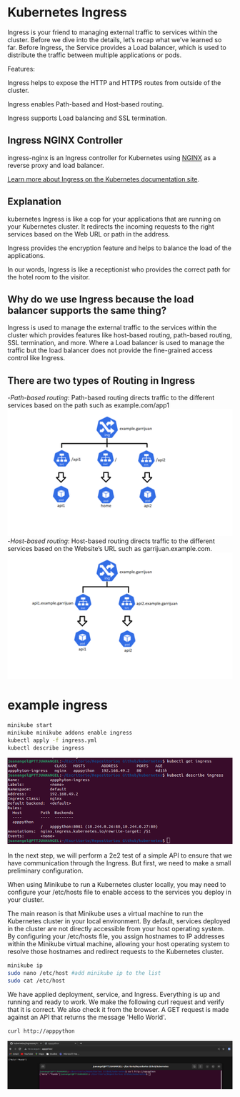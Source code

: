 # Kubernetes Ingress
Ingress is your friend to managing external traffic to services within the cluster. Before we dive into the details, let’s recap what we’ve learned so far. Before Ingress, the Service provides a Load balancer, which is used to distribute the traffic between multiple applications or pods.

Features:

Ingress helps to expose the HTTP and HTTPS routes from outside of the cluster.

Ingress enables Path-based and Host-based routing.

Ingress supports Load balancing and SSL termination.

## Ingress NGINX Controller

ingress-nginx is an Ingress controller for Kubernetes using [NGINX](https://www.nginx.org/) as a reverse proxy and load
balancer.

[Learn more about Ingress on the Kubernetes documentation site](https://kubernetes.io/docs/concepts/services-networking/ingress/).

## Explanation

kubernetes Ingress is like a cop for your applications that are running on your Kubernetes cluster. It redirects the incoming requests to the right services based on the Web URL or path in the address.

Ingress provides the encryption feature and helps to balance the load of the applications.

In our words, Ingress is like a receptionist who provides the correct path for the hotel
room to the visitor.

## Why do we use Ingress because the load balancer supports the same thing?

Ingress is used to manage the external traffic to the services within the cluster which
provides features like host-based routing, path-based routing, SSL termination, and more.
Where a Load balancer is used to manage the traffic but the load balancer does not provide
the fine-grained access control like Ingress.

## There are two types of Routing in Ingress

-_Path-based routing_: Path-based routing directs traffic to the different services
based on the path such as example.com/app1
![alt text](/images/pathrouting.png "path routing")
-_Host-based routing_: Host-based routing directs traffic to the different services
based on the Website’s URL such as garrijuan.example.com.
![alt text](/images/hostrouting.png "host routing")


# example ingress
```sh
minikube start
minikube minikube addons enable ingress
kubectl apply -f ingress.yml
kubectl describe ingress
```
![alt text](/images/ingress.png "ingress")

In the next step, we will perform a 2e2 test of a simple API to ensure that we have communication through the Ingress. But first, we need to make a small preliminary configuration.

When using Minikube to run a Kubernetes cluster locally, you may need to configure your /etc/hosts file to enable access to the services you deploy in your cluster.


The main reason is that Minikube uses a virtual machine to run the Kubernetes cluster in your local environment. By default, services deployed in the cluster are not directly accessible from your host operating system. By configuring your /etc/hosts file, you assign hostnames to IP addresses within the Minikube virtual machine, allowing your host operating system to resolve those hostnames and redirect requests to the Kubernetes cluster.

```sh
minikube ip
sudo nano /etc/host #add minikube ip to the list
sudo cat /etc/host
```

We have applied deployment, service, and Ingress. Everything is up and running and ready to work. We make the following curl request and verify that it is correct. We also check it from the browser. A GET request is made against an API that returns the message 'Hello World'.

```sh
curl http://apppython
```
![alt text](/images/testingress.png "test ingress")
